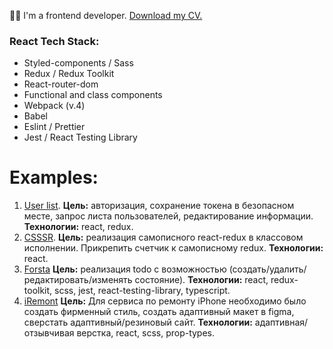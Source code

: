👋🏼 I'm a frontend developer.
[Download my CV.](https://disk.yandex.ru/d/O5KHIdEuAV8ZUg)

### React Tech Stack:
- Styled-components / Sass
- Redux / Redux Toolkit
- React-router-dom
- Functional and class components
- Webpack (v.4)
- Babel
- Eslint / Prettier
- Jest / React Testing Library

# Examples:

1. [User list](https://github.com/fedkam/test-get-list-users). **Цель:** авторизация, сохранение токена в безопасном месте, запрос листа пользователей, редактирование информации. **Технологии:** react, redux.
2. [CSSSR](https://github.com/fedkam/test-slomux). **Цель:** реализация самописного react-redux в классовом исполнении. Прикрепить счетчик к самописному redux. **Технологии:** react.
3. [Forsta](https://codesandbox.io/s/test-forsta-todo-add-tests-qt72xn?file=/src/instructions.md) **Цель:** реализация todo с возможностью (создать/удалить/редактировать/изменять состояние).  **Технологии:** react, redux-toolkit, scss, jest, react-testing-library, typescript.
4. [iRemont](https://codesandbox.io/s/demo-iremont-rt15i?file=/src/containers/app/index.js) **Цель:** Для сервиса по ремонту iPhone необходимо было создать фирменный стиль, создать адаптивный макет в figma, сверстать адаптивный/резиновый сайт.  **Технологии:** адаптивная/отзывчивая верстка, react, scss, prop-types.
